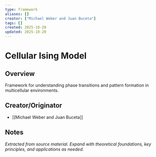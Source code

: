 ```yaml
---
type: framework
aliases: []
creator: ["Michael Weber and Juan Buceta"]
tags: []
created: 2025-10-20
updated: 2025-10-20
---
```


# Cellular Ising Model

## Overview

Framework for understanding phase transitions and pattern formation in multicellular environments.

## Creator/Originator

- [[Michael Weber and Juan Buceta]]

## Notes

*Extracted from source material. Expand with theoretical foundations, key principles, and applications as needed.*

